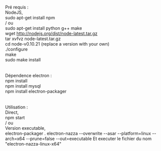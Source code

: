 Pré requis :<br>
NodeJS,<br>
sudo apt-get install npm <br>
/ ou <br>
sudo apt-get install python g++ make <br>
wget http://nodejs.org/dist/node-latest.tar.gz <br>
tar xvfvz node-latest.tar.gz <br>
cd node-v0.10.21 (replace a version with your own) <br>
./configure <br>
make <br>
sudo make install <br>
<br><br>
Dépendence electron : <br>
npm install <br>
npm install mysql <br>
npm install electron-packager <br>
 <br><br>
Utilisation : <br>
Direct, <br>
npm start <br>
/ ou <br>
Version executable, <br>
electron-packager . electron-nazza --overwrite --asar --platform=linux --arch=x64 --prune=false --out=executable
Et executer le fichier du nom "electron-nazza-linux-x64"

